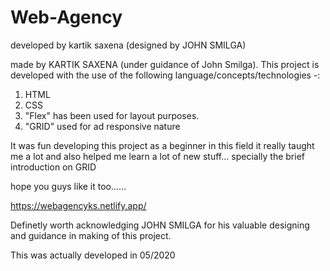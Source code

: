 # Web-Agency
developed by kartik saxena (designed by JOHN SMILGA)

made by KARTIK SAXENA (under guidance of John Smilga). This project is developed with the use of the following language/concepts/technologies -:

1) HTML
2) CSS
3) "Flex" has been used for layout purposes.
4) "GRID" used for ad responsive nature


It was fun developing this project as a beginner in this field it really taught me a lot and also helped me learn a lot of new stuff... specially the brief introduction on GRID 

hope you guys like it too......

https://webagencyks.netlify.app/

Definetly worth acknowledging JOHN SMILGA for his valuable designing and guidance in making of this project.

This was actually developed in 05/2020
